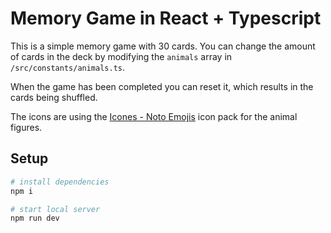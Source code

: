 # Memory Game in React + Typescript

This is a simple memory game with 30 cards. You can change the amount of cards in the deck by modifying the `animals` array in `/src/constants/animals.ts`.

When the game has been completed you can reset it, which results in the cards being shuffled.

The icons are using the [Icones - Noto Emojis](https://icones.js.org/collection/noto?category=Animals+%26+Nature) icon pack for the animal figures.

## Setup

```bash
# install dependencies
npm i

# start local server
npm run dev
```
